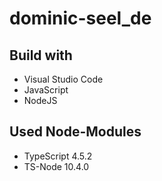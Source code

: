 # dominic-seel_de

## Build with

+ Visual Studio Code
+ JavaScript
+ NodeJS

## Used Node-Modules

+ TypeScript 4.5.2
+ TS-Node 10.4.0